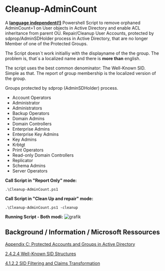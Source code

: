 # Cleanup-AdminCount
A <ins>**language independent(!)**</ins> Powershell Script to remove orphaned AdminCount=1 on User objects in Active Directory and enable ACL inheritance from parent OU.
Repair/Cleanup User Accounts, protected by sdprop/AdminSDHolder process in Active Directory, that are no longer Member of one of the Protected Groups.

The Script doesn´t work initialliy with the displayname of the the group. The problem is, that´s a localized name and there is **more than** english. 

The script uses the best common denominator: The Well-Known SID. Simple as that.
The report of group membership is the localized version of the group.  

Groups protected by sdprop (AdminSDHolder) process.  
- Account Operators
- Administrator
- Administrators
- Backup Operators
- Domain Admins
- Domain Controllers
- Enterprise Admins
- Enterprise Key Admins
- Key Admins
- Krbtgt
- Print Operators
- Read-only Domain Controllers
- Replicator
- Schema Admins
- Server Operators

**Call Script in "Report Only" mode:**
```
.\Cleanup-AdminCount.ps1
```
**Call Script in "Clean Up and repair" mode:**
```
.\Cleanup-AdminCount.ps1 -cleanup
```
**Running Script - Both modi:**
![grafik](https://github.com/user-attachments/assets/a66cbc64-32e7-42e4-9cd7-f4499c9f2b34)

## Background / Information / Microsoft Ressources
[Appendix C: Protected Accounts and Groups in Active Directory](https://learn.microsoft.com/en-us/windows-server/identity/ad-ds/plan/security-best-practices/appendix-c--protected-accounts-and-groups-in-active-directory)

[2.4.2.4 Well-Known SID Structures](https://learn.microsoft.com/en-us/openspecs/windows_protocols/ms-dtyp/81d92bba-d22b-4a8c-908a-554ab29148ab)

[4.1.2.2 SID Filtering and Claims Transformation](https://learn.microsoft.com/en-us/openspecs/windows_protocols/ms-pac/55fc19f2-55ba-4251-8a6a-103dd7c66280)

